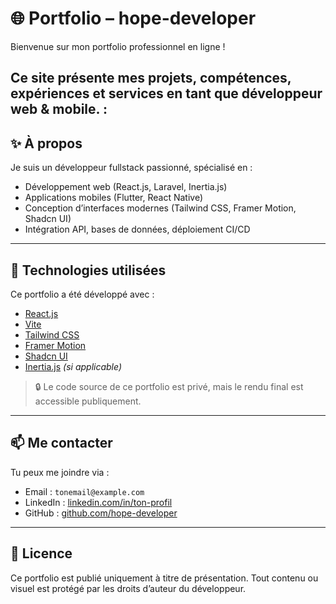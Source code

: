 # 🌐 Portfolio – hope-developer

Bienvenue sur mon portfolio professionnel en ligne !

Ce site présente mes projets, compétences, expériences et services en tant que développeur web & mobile. :  
---

## ✨ À propos

Je suis un développeur fullstack passionné, spécialisé en :

- Développement web (React.js, Laravel, Inertia.js)
- Applications mobiles (Flutter, React Native)
- Conception d’interfaces modernes (Tailwind CSS, Framer Motion, Shadcn UI)
- Intégration API, bases de données, déploiement CI/CD

---

## 🚀 Technologies utilisées

Ce portfolio a été développé avec :

- [React.js](w)
- [Vite](w)
- [Tailwind CSS](w)
- [Framer Motion](w)
- [Shadcn UI](w)
- [Inertia.js](w) *(si applicable)*

> 🔒 Le code source de ce portfolio est privé, mais le rendu final est accessible publiquement.

---

## 📫 Me contacter

Tu peux me joindre via :

- Email : `tonemail@example.com`
- LinkedIn : [linkedin.com/in/ton-profil](https://linkedin.com/in/ton-profil)
- GitHub : [github.com/hope-developer](https://github.com/hope-developer)

---

## 📝 Licence

Ce portfolio est publié uniquement à titre de présentation. Tout contenu ou visuel est protégé par les droits d’auteur du développeur.
